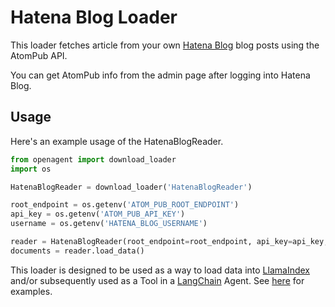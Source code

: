 # Hatena Blog Loader

This loader fetches article from your own [Hatena Blog](https://hatenablog.com/) blog posts using the AtomPub API.

You can get AtomPub info from the admin page after logging into Hatena Blog.

## Usage

Here's an example usage of the HatenaBlogReader.

```python
from openagent import download_loader
import os

HatenaBlogReader = download_loader('HatenaBlogReader')

root_endpoint = os.getenv('ATOM_PUB_ROOT_ENDPOINT')
api_key = os.getenv('ATOM_PUB_API_KEY')
username = os.getenv('HATENA_BLOG_USERNAME')

reader = HatenaBlogReader(root_endpoint=root_endpoint, api_key=api_key, username=username)
documents = reader.load_data()

```

This loader is designed to be used as a way to load data into [LlamaIndex](https://github.com/jerryjliu/gpt_index/tree/main/gpt_index) and/or subsequently used as a Tool in a [LangChain](https://github.com/hwchase17/langchain) Agent. See [here](https://github.com/emptycrown/llama-hub/tree/main) for examples.
